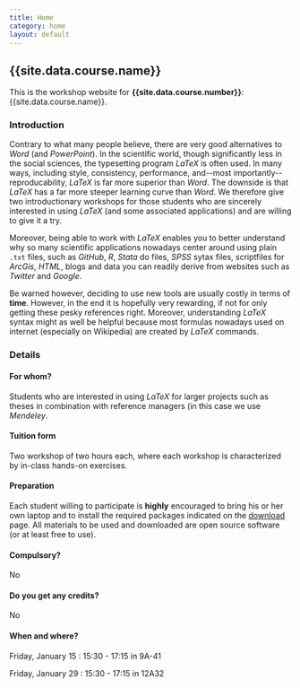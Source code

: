 ```yaml
---
title: Home
category: home
layout: default
---
```


## {{site.data.course.name}}

This is the workshop website for **{{site.data.course.number}}**:
{{site.data.course.name}}.

### Introduction

Contrary to what many people believe, there are very good alternatives to *Word* (and *PowerPoint*). In the scientific world, though significantly less in the social sciences, the typesetting program *LaTeX* is often used. In many ways, including style, consistency, performance, and--most importantly--reproducability, *LaTeX* is far more superior than *Word*. The downside is that *LaTeX* has a far more steeper learning curve than *Word*. We therefore give two introductionary workshops for those students who are sincerely interested in using *LaTeX* (and some associated applications) and are willing to give it a try. 

Moreover, being able to work with *LaTeX* enables you to better understand why so many scientific applications nowadays center around using plain `.txt` files, such as *GitHub*, *R*, *Stata* do files, *SPSS* sytax files, scriptfiles for *ArcGis*, *HTML*, blogs and data you can readily derive from websites such as *Twitter* and *Google*. 

Be warned however, deciding to use new tools are usually costly in terms of **time**. However, in the end it is hopefully very rewarding, if not for only getting these pesky references right. Moreover, understanding *LaTeX* syntax might as well be helpful because most formulas nowadays used on internet (especially on Wikipedia) are created by *LaTeX* commands.

### Details

#### For whom?

Students who are interested in using *LaTeX* for larger projects such as theses in combination with reference managers (in this case we use *Mendeley*.

#### Tuition form

Two workshop of two hours each, where each workshop is characterized by in-class hands-on exercises.

#### Preparation

Each student willing to participate is **highly** encouraged to bring his or her own laptop and to install the required packages indicated on the [download](./download) page. All materials to be used and downloaded are open source software (or at least free to use).

#### Compulsory?

No

#### Do you get any credits?

No

#### When and where?

Friday, January 15 : 15:30 - 17:15 in 9A-41

Friday, January 29 : 15:30 - 17:15 in 12A32 

